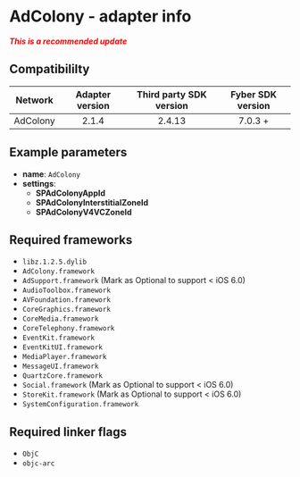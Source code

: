 # AdColony  - adapter info

***<font color='red'>This is a recommended update</font>***

## Compatibililty

| Network | Adapter version | Third party SDK version | Fyber SDK version |
|:----------:|:-------------:|:-----------------------:|:------------:|
| AdColony | 2.1.4 | 2.4.13 | 7.0.3 + |

## Example parameters

* **name**: `AdColony`
* **settings**:
	* **SPAdColonyAppId**
	* **SPAdColonyInterstitialZoneId**
	* **SPAdColonyV4VCZoneId**
	
## Required frameworks

* `libz.1.2.5.dylib`
* `AdColony.framework`
* `AdSupport.framework` (Mark as Optional to support < iOS 6.0)
* `AudioToolbox.framework`
* `AVFoundation.framework`
* `CoreGraphics.framework`
* `CoreMedia.framework`
* `CoreTelephony.framework`
* `EventKit.framework`
* `EventKitUI.framework`
* `MediaPlayer.framework`
* `MessageUI.framework`
* `QuartzCore.framework`
* `Social.framework` (Mark as Optional to support < iOS 6.0)
* `StoreKit.framework` (Mark as Optional to support < iOS 6.0)
* `SystemConfiguration.framework`
         
## Required linker flags
*  `ObjC`
*  `objc-arc`